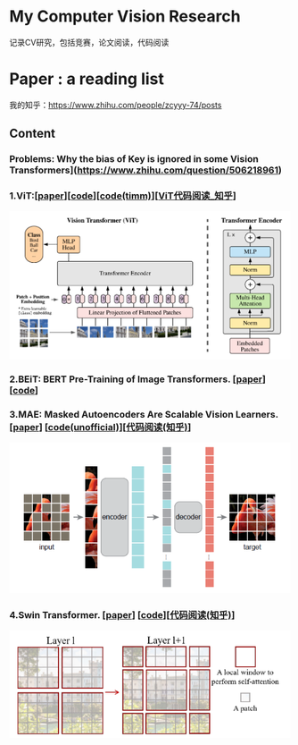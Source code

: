 # My Computer Vision Research
记录CV研究，包括竞赛，论文阅读，代码阅读


# Paper : a reading list

我的知乎：https://www.zhihu.com/people/zcyyy-74/posts

## Content

### Problems: **Why the bias of Key is ignored in some Vision Transformers](https://www.zhihu.com/question/506218961)**

### 1.**ViT:**[[paper]()][[code](https://github.com/lucidrains/vit-pytorch)][[code(timm)](https://github.com/rwightman/pytorch-image-models/blob/master/timm/models/vision_transformer.py)][[ViT代码阅读_知乎](https://zhuanlan.zhihu.com/p/442125846?)]
![image](Paper/figs/vit.png)

### 2.**BEiT: BERT Pre-Training of Image Transformers.** [[paper](http://arxiv.org/abs/2106.08254)] [[code](https://github.com/microsoft/unilm/tree/master/beit)]

### 3.**MAE: Masked Autoencoders Are Scalable Vision Learners.** [[paper](https://arxiv.org/abs/2111.06377)] [[code(unofficial)](https://github.com/pengzhiliang/MAE-pytorch)][[代码阅读(知乎)](https://zhuanlan.zhihu.com/p/444051371)]
![image](Paper/figs/mae.png)

### 4.**Swin Transformer.** [[paper](http://arxiv.org/abs/2103.14030)] [[code](https://github.com/microsoft/Swin-Transformer)][[代码阅读(知乎)](https://zhuanlan.zhihu.com/p/445070417)]

![image](Paper/figs/swin.png)
